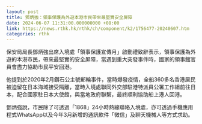 ```yaml
---
layout: post
title: 鄧炳強：領事保護為外遊本港市民帶來最堅實安全屏障
date: 2024-06-07 11:31:00.000000000 +08:00
link: https://news.rthk.hk/rthk/ch/component/k2/1756477-20240607.htm
categories: rthk
---
```


保安局局長鄧炳強出席入境處「領事保護宣傳月」啟動禮致辭表示，領事保護為外遊的本港市民，帶來最堅實的安全屏障，當遇到重大突發事件時，國家的領事館官員會盡力協助市民平安回港。

他提到於2020年2月鑽石公主號郵輪事件，當時爆發疫情，全船360多名香港居民被迫留在日本海域接受隔離，當時入境處聯同外交部駐港特派員公署工作組前往日本，配合國家駐日本大使館，與當地政府聯繫，最終順利協助船上港人回港。

鄧炳強說，市民除了可透過「1868」24小時熱線聯絡入境處，亦可透過手機應用程式WhatsApp以及今年3月新增的通訊軟件「微信」及聊天機械人等方式求助。

